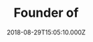 ---
templateKey: testimonial
name: Nick Jenkins
title: Founder of
company: Moonpig
url: https://moonpig.com
image: nick-jenkins.jpg
date: 2018-08-29T15:05:10.000Z
testimonial: Learning from other people’s mistakes is so much cheaper than making your own… more than just advice it also offers a cathartic outlet for the frustrations of running a start up and a group with whom to celebrate the wins.
---